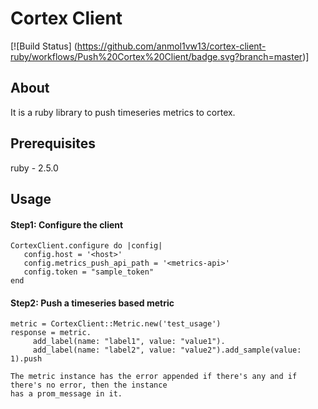 # Cortex Client
[![Build Status] (https://github.com/anmol1vw13/cortex-client-ruby/workflows/Push%20Cortex%20Client/badge.svg?branch=master)]

## About
It is a ruby library to push timeseries metrics to cortex.

## Prerequisites
ruby - 2.5.0

## Usage
#### Step1: Configure the client

```
CortexClient.configure do |config|
   config.host = '<host>'
   config.metrics_push_api_path = '<metrics-api>'
   config.token = "sample_token"
end
```
#### Step2: Push a timeseries based metric

```
metric = CortexClient::Metric.new('test_usage')
response = metric.
     add_label(name: "label1", value: "value1").
     add_label(name: "label2", value: "value2").add_sample(value: 1).push

The metric instance has the error appended if there's any and if there's no error, then the instance 
has a prom_message in it.
```
